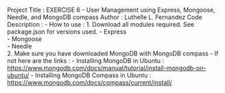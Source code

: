 Project Title : EXERCISE 6 -  User Management using Express, Mongoose, Needle, and MongoDB compass
Author : Luthelle L. Fernandez
Code Description : 
    - 
How to use :
    1. Download all modules required. See package.json for versions used.
        - Express  
        - Mongoose  
        - Needle  
    2. Make sure you have downloaded MongoDB with MongoDB compass
        - If not here are the links :
            - Installing MongoDB in Ubuntu : https://www.mongodb.com/docs/manual/tutorial/install-mongodb-on-ubuntu/
            - Installing MongoDB Compass in Ubuntu : https://www.mongodb.com/docs/compass/current/install/
